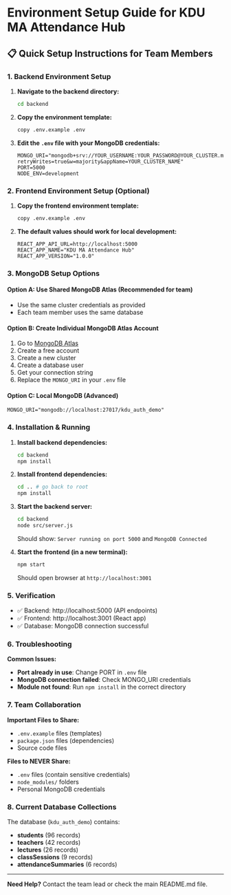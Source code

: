 # Environment Setup Guide for KDU MA Attendance Hub

## 📋 Quick Setup Instructions for Team Members

### 1. Backend Environment Setup

1. **Navigate to the backend directory:**
   ```bash
   cd backend
   ```

2. **Copy the environment template:**
   ```bash
   copy .env.example .env
   ```

3. **Edit the `.env` file with your MongoDB credentials:**
   ```properties
   MONGO_URI="mongodb+srv://YOUR_USERNAME:YOUR_PASSWORD@YOUR_CLUSTER.mongodb.net/kdu_auth_demo?retryWrites=true&w=majority&appName=YOUR_CLUSTER_NAME"
   PORT=5000
   NODE_ENV=development
   ```

### 2. Frontend Environment Setup (Optional)

1. **Copy the frontend environment template:**
   ```bash
   copy .env.example .env
   ```

2. **The default values should work for local development:**
   ```properties
   REACT_APP_API_URL=http://localhost:5000
   REACT_APP_NAME="KDU MA Attendance Hub"
   REACT_APP_VERSION="1.0.0"
   ```

### 3. MongoDB Setup Options

#### Option A: Use Shared MongoDB Atlas (Recommended for team)
- Use the same cluster credentials as provided
- Each team member uses the same database

#### Option B: Create Individual MongoDB Atlas Account
1. Go to [MongoDB Atlas](https://www.mongodb.com/atlas)
2. Create a free account
3. Create a new cluster
4. Create a database user
5. Get your connection string
6. Replace the `MONGO_URI` in your `.env` file

#### Option C: Local MongoDB (Advanced)
```properties
MONGO_URI="mongodb://localhost:27017/kdu_auth_demo"
```

### 4. Installation & Running

1. **Install backend dependencies:**
   ```bash
   cd backend
   npm install
   ```

2. **Install frontend dependencies:**
   ```bash
   cd .. # go back to root
   npm install
   ```

3. **Start the backend server:**
   ```bash
   cd backend
   node src/server.js
   ```
   Should show: `Server running on port 5000` and `MongoDB Connected`

4. **Start the frontend (in a new terminal):**
   ```bash
   npm start
   ```
   Should open browser at `http://localhost:3001`

### 5. Verification

- ✅ Backend: http://localhost:5000 (API endpoints)
- ✅ Frontend: http://localhost:3001 (React app)
- ✅ Database: MongoDB connection successful

### 6. Troubleshooting

**Common Issues:**
- **Port already in use**: Change PORT in `.env` file
- **MongoDB connection failed**: Check MONGO_URI credentials
- **Module not found**: Run `npm install` in the correct directory

### 7. Team Collaboration

**Important Files to Share:**
- `.env.example` files (templates)
- `package.json` files (dependencies)
- Source code files

**Files to NEVER Share:**
- `.env` files (contain sensitive credentials)
- `node_modules/` folders
- Personal MongoDB credentials

### 8. Current Database Collections

The database (`kdu_auth_demo`) contains:
- **students** (96 records)
- **teachers** (42 records)  
- **lectures** (26 records)
- **classSessions** (9 records)
- **attendanceSummaries** (6 records)

---

**Need Help?** Contact the team lead or check the main README.md file.